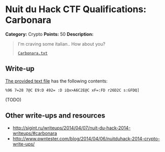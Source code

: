 # Nuit du Hack CTF Qualifications: Carbonara

**Category:** Crypto
**Points:** 50
**Description:**

> I'm craving some italian.. How about you?
>
> [`Carbonara.txt`](Carbonara.txt)

## Write-up

[The provided text file](Carbonara.txt) has the following contents:

```
%96 7=28 7@C E9:D 492= :D iQx>A6C2E@C xF=:FD r26D2C s:GFDQ]
```

(TODO)

## Other write-ups and resources

* <http://sigint.ru/writeups/2014/04/07/nuit-du-hack-2014-writeups/#carbonara>
* <http://www.pwntester.com/blog/2014/04/06/nuitduhack-2014-crypto-write-ups/>
